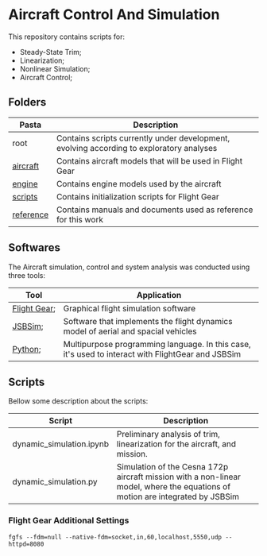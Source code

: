 # Aircraft Control And Simulation

This repository contains scripts for:

* Steady-State Trim;
* Linearization;
* Nonlinear Simulation;
* Aircraft Control;

## Folders

| Pasta                    | Description                                                                              |
| ------------------------ | ---------------------------------------------------------------------------------------- |
| root                     | Contains scripts currently under development, evolving according to exploratory analyses |
| [aircraft](./aircraft)   | Contains aircraft models that will be used in Flight Gear                                |
| [engine](./engine)       | Contains engine models used by the aircraft                                              |
| [scripts](./scripts)     | Contains initialization scripts for Flight Gear                                          |
| [reference](./reference) | Contains manuals and documents used as reference for this work                           |


## Softwares

The Aircraft simulation, control and system analysis was conducted using three tools:

| Tool                                        | Application                                                                                       |
| ------------------------------------------- | ------------------------------------------------------------------------------------------------- |
| [Flight Gear](https://www.flightgear.org/); | Graphical flight simulation software                                                              |
| [JSBSim](https://jsbsim.sourceforge.net/);  | Software that implements the flight dynamics model of aerial and spacial vehicles                 |
| [Python](https://www.python.org/);          | Multipurpose programming language. In this case, it's used to interact with FlightGear and JSBSim |

## Scripts

Bellow some description about the scripts:

| Script                    | Description                                                                                                                   |
| ------------------------- | ----------------------------------------------------------------------------------------------------------------------------- |
| dynamic_simulation.ipynb  | Preliminary analysis of trim, linearization for the aircraft, and mission.                                                    |
| dynamic_simulation.py     | Simulation of the Cesna 172p aircraft mission with a non-linear model, where the equations of motion are integrated by JSBSim |

### Flight Gear Additional Settings

```
fgfs --fdm=null --native-fdm=socket,in,60,localhost,5550,udp --httpd=8080
```
